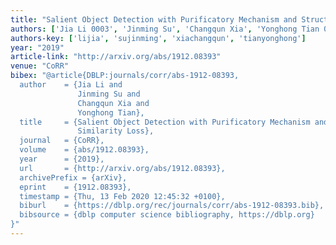 ```yaml
---
title: "Salient Object Detection with Purificatory Mechanism and Structural Similarity Loss"
authors: ['Jia Li 0003', 'Jinming Su', 'Changqun Xia', 'Yonghong Tian 0001']
authors-key: ['lijia', 'sujinming', 'xiachangqun', 'tianyonghong']
year: "2019"
article-link: "http://arxiv.org/abs/1912.08393"
venue: "CoRR"
bibex: "@article{DBLP:journals/corr/abs-1912-08393,
  author    = {Jia Li and
               Jinming Su and
               Changqun Xia and
               Yonghong Tian},
  title     = {Salient Object Detection with Purificatory Mechanism and Structural
               Similarity Loss},
  journal   = {CoRR},
  volume    = {abs/1912.08393},
  year      = {2019},
  url       = {http://arxiv.org/abs/1912.08393},
  archivePrefix = {arXiv},
  eprint    = {1912.08393},
  timestamp = {Thu, 13 Feb 2020 12:45:32 +0100},
  biburl    = {https://dblp.org/rec/journals/corr/abs-1912-08393.bib},
  bibsource = {dblp computer science bibliography, https://dblp.org}
}"
---
```

